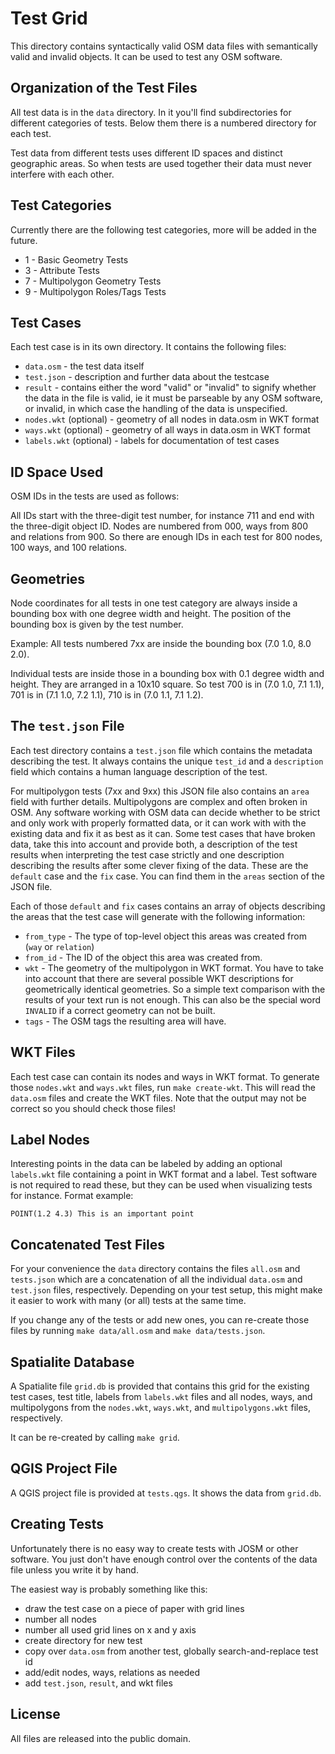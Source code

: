 
# Test Grid

This directory contains syntactically valid OSM data files with semantically
valid and invalid objects. It can be used to test any OSM software.

## Organization of the Test Files

All test data is in the `data` directory. In it you'll find subdirectories for
different categories of tests. Below them there is a numbered directory for each
test.

Test data from different tests uses different ID spaces and distinct geographic
areas. So when tests are used together their data must never interfere with
each other.

## Test Categories

Currently there are the following test categories, more will be added in the
future.

* 1 - Basic Geometry Tests
* 3 - Attribute Tests
* 7 - Multipolygon Geometry Tests
* 9 - Multipolygon Roles/Tags Tests

## Test Cases

Each test case is in its own directory. It contains the following files:

* `data.osm` - the test data itself
* `test.json` - description and further data about the testcase
* `result` - contains either the word "valid" or "invalid" to signify
  whether the data in the file is valid, ie it must be parseable by any OSM
  software, or invalid, in which case the handling of the data is unspecified.
* `nodes.wkt` (optional) - geometry of all nodes in data.osm in WKT format
* `ways.wkt` (optional) - geometry of all ways in data.osm in WKT format
* `labels.wkt` (optional) - labels for documentation of test cases

## ID Space Used

OSM IDs in the tests are used as follows:

All IDs start with the three-digit test number, for instance 711 and end with
the three-digit object ID. Nodes are numbered from 000, ways from 800 and
relations from 900. So there are enough IDs in each test for 800 nodes, 100
ways, and 100 relations.

## Geometries

Node coordinates for all tests in one test category are always inside a
bounding box with one degree width and height. The position of the bounding box
is given by the test number.

Example: All tests numbered 7xx are inside the bounding box (7.0 1.0, 8.0 2.0).

Individual tests are inside those in a bounding box with 0.1 degree width and
height. They are arranged in a 10x10 square. So test 700 is in
(7.0 1.0, 7.1 1.1), 701 is in (7.1 1.0, 7.2 1.1), 710 is in (7.0 1.1, 7.1 1.2).

## The `test.json` File

Each test directory contains a `test.json` file which contains the metadata
describing the test. It always contains the unique `test_id` and a
`description` field which contains a human language description of the test.

For multipolygon tests (7xx and 9xx) this JSON file also contains an `area`
field with further details. Multipolygons are complex and often broken in OSM.
Any software working with OSM data can decide whether to be strict and only
work with properly formatted data, or it can work with with the existing data
and fix it as best as it can. Some test cases that have broken data, take this
into account and provide both, a description of the test results when
interpreting the test case strictly and one description describing the results
after some clever fixing of the data. These are the `default` case and the
`fix` case. You can find them in the `areas` section of the JSON file.

Each of those `default` and `fix` cases contains an array of objects describing
the areas that the test case will generate with the following information:

* `from_type` - The type of top-level object this areas was created from (`way`
  or `relation`)
* `from_id` - The ID of the object this area was created from.
* `wkt` - The geometry of the multipolygon in WKT format. You have to take
  into account that there are several possible WKT descriptions for
  geometrically identical geometries. So a simple text comparison with the
  results of your text run is not enough. This can also be the special word
  `INVALID` if a correct geometry can not be built.
* `tags` - The OSM tags the resulting area will have.

## WKT Files

Each test case can contain its nodes and ways in WKT format. To generate those
`nodes.wkt` and `ways.wkt` files, run `make create-wkt`. This will read the
`data.osm` files and create the WKT files. Note that the output may not be
correct so you should check those files!

## Label Nodes

Interesting points in the data can be labeled by adding an optional
`labels.wkt` file containing a point in WKT format and a label. Test software
is not required to read these, but they can be used when visualizing tests for
instance. Format example:

`POINT(1.2 4.3) This is an important point`

## Concatenated Test Files

For your convenience the `data` directory contains the files `all.osm` and
`tests.json` which are a concatenation of all the individual `data.osm` and
`test.json` files, respectively. Depending on your test setup, this might make
it easier to work with many (or all) tests at the same time.

If you change any of the tests or add new ones, you can re-create those files
by running `make data/all.osm` and `make data/tests.json`.

## Spatialite Database

A Spatialite file `grid.db` is provided that contains this grid for the existing
test cases, test title, labels from `labels.wkt` files and all nodes, ways, and
multipolygons from the `nodes.wkt`, `ways.wkt`, and `multipolygons.wkt` files,
respectively.

It can be re-created by calling `make grid`.

## QGIS Project File

A QGIS project file is provided at `tests.qgs`. It shows the data from `grid.db`.

## Creating Tests

Unfortunately there is no easy way to create tests with JOSM or other software.
You just don't have enough control over the contents of the data file unless
you write it by hand.

The easiest way is probably something like this:
* draw the test case on a piece of paper with grid lines
* number all nodes
* number all used grid lines on x and y axis
* create directory for new test
* copy over `data.osm` from another test, globally search-and-replace test id
* add/edit nodes, ways, relations as needed
* add `test.json`, `result`, and wkt files

## License

All files are released into the public domain.

